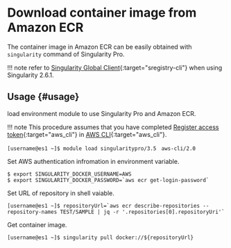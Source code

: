 # Download container image from Amazon ECR

The container image in Amazon ECR can be easily obtained with ``singularity`` command of Singularity Pro.

!!! note
    refer to [Singularity Global Client](/tips/sregistry-cli/){:target="sregistry-cli"} when using Singularity 2.6.1.

## Usage {#usage}
load environment module to use Singularity Pro and Amazon ECR.

!!! note
    This procedure assumes that you have completed [Register access token](/tips/awscli/#register-access-token){:target="aws_cli"} in [AWS CLI](/tips/awscli/){:target="aws_cli"}.

```
[username@es1 ~]$ module load singularitypro/3.5　aws-cli/2.0
```

Set AWS authentication infromation in environment variable.
```
$ export SINGULARITY_DOCKER_USERNAME=AWS
$ export SINGULARITY_DOCKER_PASSWORD=`aws ecr get-login-password`
```

Set URL of repository in shell vaiable.
```
[username@es1 ~]$ repositoryUrl=`aws ecr describe-repositories --repository-names TEST/SAMPLE | jq -r '.repositories[0].repositoryUri'`
```

Get container image.
```
[username@es1 ~]$ singularity pull docker://${repositoryUrl}
```


